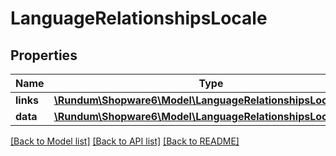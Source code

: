 # LanguageRelationshipsLocale

## Properties
Name | Type | Description | Notes
------------ | ------------- | ------------- | -------------
**links** | [**\Rundum\Shopware6\Model\LanguageRelationshipsLocaleLinks**](LanguageRelationshipsLocaleLinks.md) |  | [optional] 
**data** | [**\Rundum\Shopware6\Model\LanguageRelationshipsLocaleData**](LanguageRelationshipsLocaleData.md) |  | [optional] 

[[Back to Model list]](../../README.md#documentation-for-models) [[Back to API list]](../../README.md#documentation-for-api-endpoints) [[Back to README]](../../README.md)

